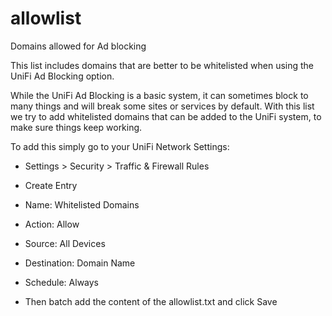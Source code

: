 # allowlist
Domains allowed for Ad blocking

This list includes domains that are better to be whitelisted when using the UniFi Ad Blocking option.

While the UniFi Ad Blocking is a basic system, it can sometimes block to many things and will break some sites or services by default. With this list we try to add whitelisted domains that can be added to the UniFi system, to make sure things keep working.

To add this simply go to your UniFi Network Settings:

- Settings > Security > Traffic & Firewall Rules
- Create Entry

- Name: Whitelisted Domains
- Action: Allow
- Source: All Devices
- Destination: Domain Name
- Schedule: Always
- Then batch add the content of the allowlist.txt and click Save
